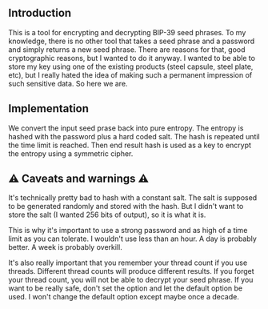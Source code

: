 ## Introduction
This is a tool for encrypting and decrypting BIP-39 seed phrases. To my knowledge, there is
no other tool that takes a seed phrase and a password and simply returns a new seed phrase.
There are reasons for that, good cryptographic reasons, but I wanted to do it anyway. I wanted
to be able to store my key using one of the existing products (steel capsule, steel plate, etc),
but I really hated the idea of making such a permanent impression of such sensitive data. So
here we are.

## Implementation
We convert the input seed prase back into pure entropy. The entropy is hashed with the password
plus a hard coded salt. The hash is repeated until the time limit is reached. Then end result
hash is used as a key to encrypt the entropy using a symmetric cipher.

## ⚠️ Caveats and warnings ⚠️
It's technically pretty bad to hash with a constant salt. The salt is supposed to be generated
randomly and stored with the hash. But I didn't want to store the salt (I wanted 256 bits of
output), so it is what it is.

This is why it's important to use a strong password and as high of a time limit as you can
tolerate. I wouldn't use less than an hour. A day is probably better. A week is probably overkill.

It's also really important that you remember your thread count if you use threads. Different
thread counts will produce different results. If you forget your thread count, you will not be
able to decrypt your seed phrase. If you want to be really safe, don't set the option and let
the default option be used. I won't change the default option except maybe once a decade.
